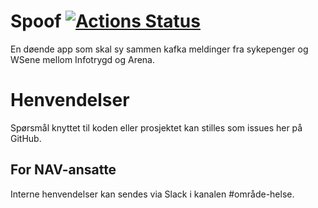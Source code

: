 Spoof [![Actions Status](https://github.com/navikt/helse-spoof/workflows/master/badge.svg)](https://github.com/navikt/helse-spoof/actions)
=============

En døende app som skal sy sammen kafka meldinger fra sykepenger og WSene mellom Infotrygd og Arena. 

# Henvendelser

Spørsmål knyttet til koden eller prosjektet kan stilles som issues her på GitHub.

## For NAV-ansatte

Interne henvendelser kan sendes via Slack i kanalen #område-helse.

